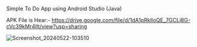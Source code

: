 Simple To Do App using Android Studio (Java)

APK File is Hear:- https://drive.google.com/file/d/1dA1pRklloQE_7GCLj8G-cVc39kMr4Ilt/view?usp=sharing

![Screenshot_20240522-103510](https://github.com/SanchithaUdana/Life-List/assets/109952575/35e2c270-549f-4ede-978b-d2c741dc893e)
